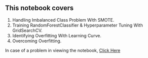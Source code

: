 <html>
<h2>This notebook covers</h2>
<ol>
<li>Handling Imbalanced Class Problem With SMOTE.</li>
<li>Training RandomForestClassifier & Hyperparameter Tuning With GridSearchCV.</li>
<li>Identifying Overfitting With Learning Curve.</li>
<li>Overcoming Overfitting.</li>
</ol>
<p>In case of a problem in viewing the notebook, <a href="https://nbviewer.jupyter.org/github/ksv-muralidhar/heart_failure_prediction/blob/master/heart-failure-prediction.ipynb" target="_blank">Click Here</a></p>
</html>
